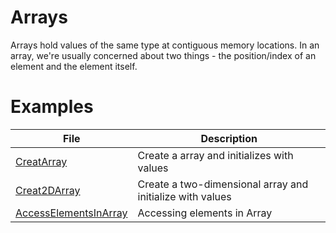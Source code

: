 # Arrays
Arrays hold values of the same type at contiguous memory locations. In an array, we're usually concerned about two things - the position/index of an element and the element itself.
# Examples
| File                                                         | Description                                               |
|--------------------------------------------------------------|-----------------------------------------------------------|
| [CreatArray](src/main/java/com/yacoders/CreateArray.java)     | Create a array and initializes with values                |
| [Creat2DArray](src/main/java/com/yacoders/Create2DArray.java) | Create a two-dimensional array and initialize with values |
| [AccessElementsInArray](src/main/java/com/yacoders/AccessElementsInArray.java) | Accessing elements in Array              |

